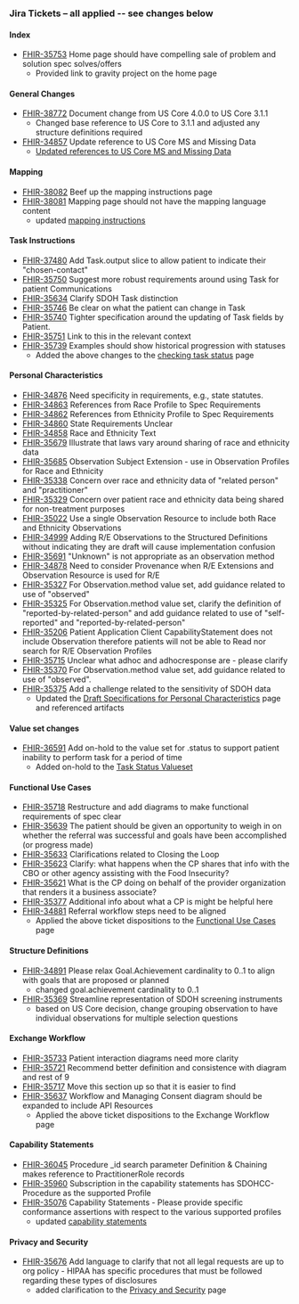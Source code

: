 ### Jira Tickets – all applied -- see changes below

#### Index

- [FHIR-35753](https://jira.hl7.org/browse/FHIR-35753)	Home page should have compelling sale of problem and solution spec solves/offers
  - Provided link to gravity project on the home page

#### General Changes

- [FHIR-38772](https://jira.hl7.org/browse/FHIR-38772)	Document change from US Core 4.0.0 to US Core 3.1.1
  - Changed base reference to US Core to 3.1.1 and adjusted any structure definitions required
- [FHIR-34857](https://jira.hl7.org/browse/FHIR-34857)	Update reference to US Core MS and Missing Data
  - [Updated references to US Core MS and Missing Data](mustsupport_and_missing_data.html)

#### Mapping

- [FHIR-38082](https://jira.hl7.org/browse/FHIR-38082)	Beef up the mapping instructions page
- [FHIR-38081](https://jira.hl7.org/browse/FHIR-38081)	Mapping page should not have the mapping language content
  - updated [mapping instructions](mapping_instructions.html)

#### Task Instructions

- [FHIR-37480](https://jira.hl7.org/browse/FHIR-37480)	Add Task.output slice to allow patient to indicate their "chosen-contact"
- [FHIR-35750](https://jira.hl7.org/browse/FHIR-35750)	Suggest more robust requirements around using Task for patient Communications
- [FHIR-35634](https://jira.hl7.org/browse/FHIR-35634)	Clarify SDOH Task distinction
- [FHIR-35746](https://jira.hl7.org/browse/FHIR-35746)	Be clear on what the patient can change in Task
- [FHIR-35740](https://jira.hl7.org/browse/FHIR-35740)	Tighter specification around the updating of Task fields by Patient.
- [FHIR-35751](https://jira.hl7.org/browse/FHIR-35751)	Link to this in the relevant context
- [FHIR-35739](https://jira.hl7.org/browse/FHIR-35739)	Examples should show historical progression with statuses
  - Added the above changes to the [checking task status](checking_task_status.html) page

#### Personal Characteristics

- [FHIR-34876](https://jira.hl7.org/browse/FHIR-34876)	Need specificity in requirements, e.g., state statutes.
- [FHIR-34863](https://jira.hl7.org/browse/FHIR-34863)	References from Race Profile to Spec Requirements
- [FHIR-34862](https://jira.hl7.org/browse/FHIR-34862)	References from Ethnicity Profile to Spec Requirements
- [FHIR-34860](https://jira.hl7.org/browse/FHIR-34860)	State Requirements Unclear
- [FHIR-34858](https://jira.hl7.org/browse/FHIR-34858)	Race and Ethnicity Text
- [FHIR-35679](https://jira.hl7.org/browse/FHIR-35679)	Illustrate that laws vary around sharing of race and ethnicity data
- [FHIR-35685](https://jira.hl7.org/browse/FHIR-35685)	Observation Subject Extension - use in Observation Profiles for Race and Ethnicity
- [FHIR-35338](https://jira.hl7.org/browse/FHIR-35338)	Concern over race and ethnicity data of "related person" and "practitioner"
- [FHIR-35329](https://jira.hl7.org/browse/FHIR-35329)	Concern over patient race and ethnicity data being shared for non-treatment purposes
- [FHIR-35022](https://jira.hl7.org/browse/FHIR-35022)	Use a single Observation Resource to include both Race and Ethnicity Observations
- [FHIR-34999](https://jira.hl7.org/browse/FHIR-34999)	Adding R/E Observations to the Structured Definitions without indicating they are draft will cause implementation confusion
- [FHIR-35691](https://jira.hl7.org/browse/FHIR-35691)	"Unknown" is not appropriate as an observation method
- [FHIR-34878](https://jira.hl7.org/browse/FHIR-34878)	Need to consider Provenance when R/E Extensions and Observation Resource is used for R/E
- [FHIR-35327](https://jira.hl7.org/browse/FHIR-35327)	For Observation.method value set, add guidance related to use of "observed"
- [FHIR-35325](https://jira.hl7.org/browse/FHIR-35325)	For Observation.method value set, clarify the definition of "reported-by-related-person" and add guidance related to use of "self-reported" and "reported-by-related-person"
- [FHIR-35206](https://jira.hl7.org/browse/FHIR-35206)	Patient Application Client CapabilityStatement does not include Observation therefore patients will not be able to Read nor search for R/E Observation Profiles
- [FHIR-35715](https://jira.hl7.org/browse/FHIR-35715)	Unclear what adhoc and adhocresponse are - please clarify
- [FHIR-35370](https://jira.hl7.org/browse/FHIR-35370)	For Observation.method value set, add guidance related to use of "observed".
- [FHIR-35375](https://jira.hl7.org/browse/FHIR-35375)	Add a challenge related to the sensitivity of SDOH data
  - Updated the [Draft Specifications for Personal Characteristics](draft_specifications_for_personal_characteristics.html) page and referenced artifacts

#### Value set changes

- [FHIR-36591](https://jira.hl7.org/browse/FHIR-36591)	Add on-hold to the value set for .status to support patient inability to perform task for a period of time
  - Added on-hold to the [Task Status Valueset](ValueSet-SDOHCC-ValueSetTaskStatus.html)


#### Functional Use Cases

- [FHIR-35718](https://jira.hl7.org/browse/FHIR-35718)	Restructure and add diagrams to make functional requirements of spec clear
- [FHIR-35639](https://jira.hl7.org/browse/FHIR-35639)	The patient should be given an opportunity to weigh in on whether the referral was successful and goals have been accomplished (or progress made)
- [FHIR-35633](https://jira.hl7.org/browse/FHIR-35633)	Clarifications related to Closing the Loop
- [FHIR-35623](https://jira.hl7.org/browse/FHIR-35623)	Clarify: what happens when the CP shares that info with the CBO or other agency assisting with the Food Insecurity?
- [FHIR-35621](https://jira.hl7.org/browse/FHIR-35621)	What is the CP doing on behalf of the provider organization that renders it a business associate?
- [FHIR-35377](https://jira.hl7.org/browse/FHIR-35377)	Additional info about what a CP is might be helpful here
- [FHIR-34881](https://jira.hl7.org/browse/FHIR-34881)	Referral workflow steps need to be aligned
  - Applied the above ticket dispositions to the [Functional Use Cases](functional_use_cases.html) page

#### Structure Definitions

- [FHIR-34891](https://jira.hl7.org/browse/FHIR-34891)	Please relax Goal.Achievement cardinality to 0..1 to align with goals that are proposed or planned
  - changed goal.achievement cardinality to 0..1
- [FHIR-35369](https://jira.hl7.org/browse/FHIR-35369)	Streamline representation of SDOH screening instruments
  - based on US Core decision, change grouping observation to have individual observations for multiple selection questions

#### Exchange Workflow

- [FHIR-35733](https://jira.hl7.org/browse/FHIR-35733)	Patient interaction diagrams need more clarity
- [FHIR-35721](https://jira.hl7.org/browse/FHIR-35721)	Recommend better definition and consistence with diagram and rest of 9
- [FHIR-35717](https://jira.hl7.org/browse/FHIR-35717)	Move this section up so that it is easier to find
- [FHIR-35637](https://jira.hl7.org/browse/FHIR-35637)	Workflow and Managing Consent diagram should be expanded to include API Resources
  - Applied the above ticket dispositions to the Exchange Workflow page

#### Capability Statements

- [FHIR-36045](https://jira.hl7.org/browse/FHIR-36045)	Procedure _id search parameter Definition & Chaining makes reference to PractitionerRole records
- [FHIR-35960](https://jira.hl7.org/browse/FHIR-35960)	Subscription in the capability statements has SDOHCC-Procedure as the supported Profile
- [FHIR-35076](https://jira.hl7.org/browse/FHIR-35076)	Capability Statements - Please provide specific conformance assertions with respect to the various supported profiles
  - updated [capability statements](artifacts.html#capability-statements)

#### Privacy and Security

- [FHIR-35676](https://jira.hl7.org/browse/FHIR-35676)	Add language to clarify that not all legal requests are up to org policy - HIPAA has specific procedures that must be followed regarding these types of disclosures
  * added clarification to the [Privacy and Security](privacy_and_security.html) page
